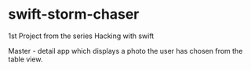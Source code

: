# swift-storm-chaser
1st Project from the series Hacking with swift

Master - detail app which displays a photo the user has chosen from the table view.

